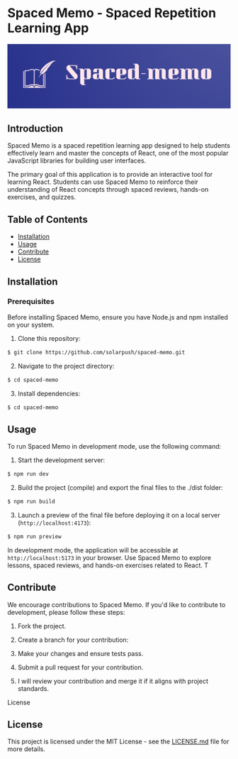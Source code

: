 # Spaced Memo - Spaced Repetition Learning App

![Spaced Memo Logo](./src/assets/spaced-memo.png)

## Introduction

Spaced Memo is a spaced repetition learning app designed to help students effectively learn and master the concepts of React, one of the most popular JavaScript libraries for building user interfaces.

The primary goal of this application is to provide an interactive tool for learning React. Students can use Spaced Memo to reinforce their understanding of React concepts through spaced reviews, hands-on exercises, and quizzes.

## Table of Contents

- [Installation](#installation)
- [Usage](#usage)
- [Contribute](#contribute)
- [License](#license)

## Installation

### Prerequisites

Before installing Spaced Memo, ensure you have Node.js and npm installed on your system.

1. Clone this repository:

```bash
$ git clone https://github.com/solarpush/spaced-memo.git
```

2. Navigate to the project directory:

```bash
$ cd spaced-memo
```

3. Install dependencies:

```bash
$ cd spaced-memo
```

## Usage

To run Spaced Memo in development mode, use the following command:

1. Start the development server:

```bash
$ npm run dev
```

2. Build the project (compile) and export the final files to the ./dist folder:

```bash
$ npm run build
```

3. Launch a preview of the final file before deploying it on a local server (`http://localhost:4173`):

```bash
$ npm run preview
```

In development mode, the application will be accessible at `http://localhost:5173` in your browser. Use Spaced Memo to explore lessons, spaced reviews, and hands-on exercises related to React.
T

## Contribute

We encourage contributions to Spaced Memo. If you'd like to contribute to development, please follow these steps:

1. Fork the project.

2. Create a branch for your contribution:

3. Make your changes and ensure tests pass.

4. Submit a pull request for your contribution.

5. I will review your contribution and merge it if it aligns with project standards.

License

## License

This project is licensed under the MIT License - see the [LICENSE.md](LICENSE.md) file for more details.
